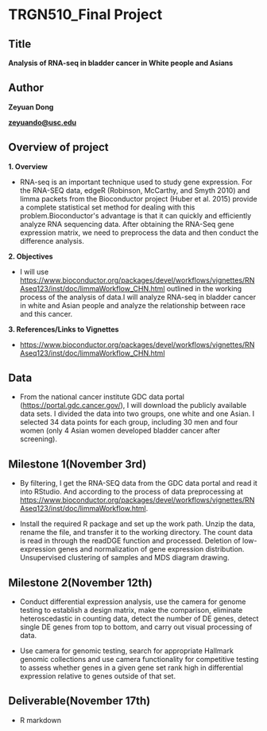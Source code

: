 # TRGN510_Final Project
## Title
**Analysis of RNA-seq in bladder cancer in White people and Asians**

## Author
**Zeyuan Dong**

**zeyuando@usc.edu**

## Overview of project

**1. Overview**
* RNA-seq is an important technique used to study gene expression. For the RNA-SEQ data, edgeR (Robinson, McCarthy, and Smyth 2010) and limma packets from the Bioconductor project (Huber et al. 2015) provide a complete statistical set method for dealing with this problem.Bioconductor's advantage is that it can quickly and efficiently analyze RNA sequencing data. After obtaining the RNA-Seq gene expression matrix, we need to preprocess the data and then conduct the difference analysis.

**2. Objectives**
* I will use https://www.bioconductor.org/packages/devel/workflows/vignettes/RNAseq123/inst/doc/limmaWorkflow_CHN.html outlined in the working process of the analysis of data.I will analyze RNA-seq in bladder cancer in white and Asian people and analyze the relationship between race and this cancer. 

**3. References/Links to Vignettes**
* https://www.bioconductor.org/packages/devel/workflows/vignettes/RNAseq123/inst/doc/limmaWorkflow_CHN.html

## Data
* From the national cancer institute GDC data portal (https://portal.gdc.cancer.gov/), I will download the publicly available data sets. I divided the data into two groups, one white and one Asian. I selected 34 data points for each group, including 30 men and four women (only 4 Asian women developed bladder cancer after screening).

## Milestone 1(November 3rd)
* By filtering, I get the RNA-SEQ data from the GDC data portal and read it into RStudio. And according to the process of data preprocessing at https://www.bioconductor.org/packages/devel/workflows/vignettes/RNAseq123/inst/doc/limmaWorkflow.html.

* Install the required R package and set up the work path. Unzip the data, rename the file, and transfer it to the working directory. The count data is read in through the readDGE function and processed. Deletion of low-expression genes and normalization of gene expression distribution. Unsupervised clustering of samples and MDS diagram drawing.

## Milestone 2(November 12th)
* Conduct differential expression analysis, use the camera for genome testing to establish a design matrix, make the comparison, eliminate heteroscedastic in counting data, detect the number of DE genes, detect single DE genes from top to bottom, and carry out visual processing of data.

* Use camera for genomic testing, search for appropriate Hallmark genomic collections and use camera functionality for competitive testing to assess whether genes in a given gene set rank high in differential expression relative to genes outside of that set.

## Deliverable(November 17th)
* R markdown
